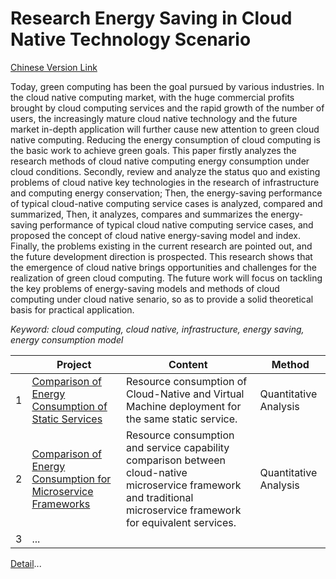# Research Energy Saving in Cloud Native Technology Scenario  

[Chinese Version Link](README_CN.md)

Today, green computing has been the goal pursued by various industries. In the cloud native computing market, with the huge commercial profits brought by cloud computing services and the rapid growth of the number of users, the increasingly mature cloud native technology and the future market in-depth application will further cause new attention to green cloud native computing. Reducing the energy consumption of cloud computing is the basic work to achieve green goals. This paper firstly analyzes the research methods of cloud native computing energy consumption under cloud conditions. Secondly, review and analyze the status quo and existing problems of cloud native key technologies in the research of infrastructure and computing energy conservation; Then, the energy-saving performance of typical cloud-native computing service cases is analyzed, compared and summarized, Then, it analyzes, compares and summarizes the energy-saving performance of typical cloud native computing service cases, and proposed the concept of cloud native energy-saving model and index. Finally, the problems existing in the current research are pointed out, and the future development direction is prospected. This research shows that the emergence of cloud native brings opportunities and challenges for the realization of green cloud computing. The future work will focus on tackling the key problems of energy-saving models and methods of cloud computing under cloud native senario, so as to provide a solid theoretical basis for practical application.  

*Keyword: cloud computing, cloud native, infrastructure, energy saving, energy consumption model* 

|      | Project                                                   | Content                                                   | Method        |
| ---- | ------------------------------------------------------------ | ------------------------------------------------------------ | ----------------- |
| 1    | [Comparison of Energy Consumption of Static Services](docs/2.Static_service_energy_consumption.md) | Resource consumption of Cloud-Native and Virtual Machine deployment for the same static service.                     | Quantitative Analysis          |
| 2    | [Comparison of Energy Consumption for Microservice Frameworks](docs/3.Comparison_of_Energy_Consumption_in_Microservice_Frameworks.md) | Resource consumption and service capability comparison between cloud-native microservice framework and traditional microservice framework for equivalent services. | Quantitative Analysis          |
| 3    | ...  |     |

[Detail](README_CN.md)...
